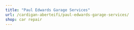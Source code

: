 ```yaml
---
title: "Paul Edwards Garage Services"
url: /cardigan-aberteifi/paul-edwards-garage-services/
shop: car repair
---
```

